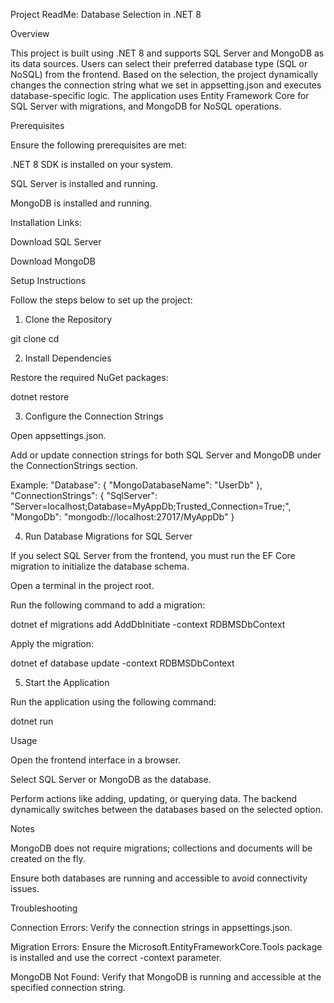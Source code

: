 Project ReadMe: Database Selection in .NET 8

Overview

This project is built using .NET 8 and supports SQL Server and MongoDB as its data sources. Users can select their preferred database type (SQL or NoSQL) from the frontend. Based on the selection, the project dynamically changes the connection string what we set in appsetting.json and executes database-specific logic. The application uses Entity Framework Core for SQL Server with migrations, and MongoDB for NoSQL operations.

Prerequisites

Ensure the following prerequisites are met:

.NET 8 SDK is installed on your system.

SQL Server is installed and running.

MongoDB is installed and running.

Installation Links:

Download SQL Server

Download MongoDB

Setup Instructions

Follow the steps below to set up the project:

1. Clone the Repository

git clone <repository-url>
cd <repository-folder>

2. Install Dependencies

Restore the required NuGet packages:

dotnet restore

3. Configure the Connection Strings

Open appsettings.json.

Add or update connection strings for both SQL Server and MongoDB under the ConnectionStrings section.

Example:
  "Database": {
    "MongoDatabaseName": "UserDb"
  },
"ConnectionStrings": {
  "SqlServer": "Server=localhost;Database=MyAppDb;Trusted_Connection=True;",
  "MongoDb": "mongodb://localhost:27017/MyAppDb"
}

4. Run Database Migrations for SQL Server

If you select SQL Server from the frontend, you must run the EF Core migration to initialize the database schema.

Open a terminal in the project root.

Run the following command to add a migration:

dotnet ef migrations add AddDbInitiate -context RDBMSDbContext

Apply the migration:

dotnet ef database update -context RDBMSDbContext

5. Start the Application

Run the application using the following command:

dotnet run

Usage

Open the frontend interface in a browser.

Select SQL Server or MongoDB as the database.

Perform actions like adding, updating, or querying data. The backend dynamically switches between the databases based on the selected option.

Notes

MongoDB does not require migrations; collections and documents will be created on the fly.

Ensure both databases are running and accessible to avoid connectivity issues.

Troubleshooting

Connection Errors: Verify the connection strings in appsettings.json.

Migration Errors: Ensure the Microsoft.EntityFrameworkCore.Tools package is installed and use the correct -context parameter.

MongoDB Not Found: Verify that MongoDB is running and accessible at the specified connection string.
